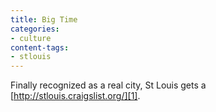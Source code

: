 ```yaml
---
title: Big Time
categories:
- culture
content-tags:
- stlouis
---
```


Finally recognized as a real city, St Louis gets a [http://stlouis.craigslist.org/][1].

   [1]: http://stlouis.craigslist.org/
